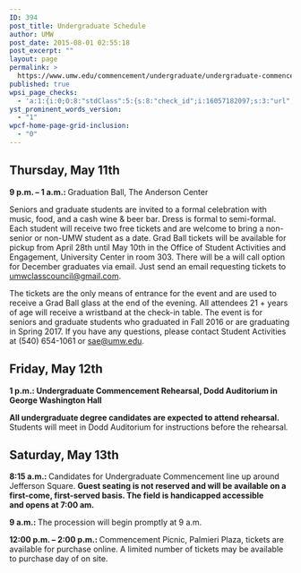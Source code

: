 ```yaml
---
ID: 394
post_title: Undergraduate Schedule
author: UMW
post_date: 2015-08-01 02:55:18
post_excerpt: ""
layout: page
permalink: >
  https://www.umw.edu/commencement/undergraduate/undergraduate-commencement/
published: true
wpsi_page_checks:
  - 'a:1:{i:0;O:8:"stdClass":5:{s:8:"check_id";i:16057182097;s:3:"url";s:73:"http://www.umw.edu/commencement/undergraduate/undergraduate-commencement/";s:6:"status";s:8:"checking";s:6:"_links";O:8:"stdClass":1:{s:9:"pagecheck";s:65:"https://api.siteimprove.com/v1/sites/448702/pagecheck/16057182097";}s:4:"time";i:1458153310;}}'
yst_prominent_words_version:
  - "1"
wpcf-home-page-grid-inclusion:
  - "0"
---
```

<h2>Thursday, May 11th</h2>
<strong>9 p.m. – 1 a.m.: </strong>Graduation Ball, The Anderson Center

Seniors and graduate students are invited to a formal celebration with music, food, and a cash wine &amp; beer bar. Dress is formal to semi-formal. Each student will receive two free tickets and are welcome to bring a non-senior or non-UMW student as a date. Grad Ball tickets will be available for pickup from April 28th until May 10th in the Office of Student Activities and Engagement, University Center in room 303. There will be a will call option for December graduates via email. Just send an email requesting tickets to <a href="mailto:umwclasscouncil@gmail.com">umwclasscouncil@gmail.com</a>.

The tickets are the only means of entrance for the event and are used to receive a Grad Ball glass at the end of the evening. All attendees 21 + years of age will receive a wristband at the check-in table. The event is for seniors and graduate students who graduated in Fall 2016 or are graduating in Spring 2017. If you have any questions, please contact Student Activities at (540) 654-1061 or sae@umw.edu.
<h2>Friday, May 12th</h2>
<strong>1 p.m.: Undergraduate Commencement Rehearsal, Dodd Auditorium in George Washington Hall</strong>

<strong>All undergraduate degree candidates are expected to attend rehearsal.</strong> Students will meet in Dodd Auditorium for instructions before the rehearsal<em>.</em>
<h2>Saturday, May 13th</h2>
<strong>8:15 a.m.: </strong>Candidates for Undergraduate Commencement line up around Jefferson Square.
<strong>Guest seating is not reserved and will be available on a first-come, first-served basis. The field is handicapped accessible and opens at 7:00 am.</strong>

<strong>9 a.m.: </strong>The procession will begin promptly at 9 a.m.

<strong>12:00 p.m. – 2:00 p.m.: </strong>Commencement Picnic, Palmieri Plaza, tickets are available for purchase online. A limited number of tickets may be available to purchase day of on site.

&nbsp;